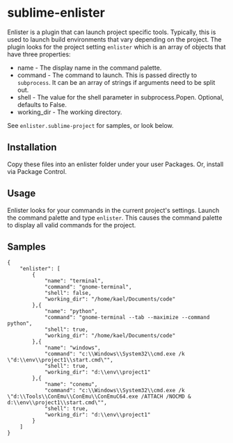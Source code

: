 # sublime-enlister

Enlister is a plugin that can launch project specific tools. Typically, this is used to launch build environments that vary depending on the project. The plugin looks for the project setting `enlister` which is an array of objects that have three properties:
* name - The display name in the command palette.
* command - The command to launch. This is passed directly to `subprocess`. It can be an array of strings if arguments need to be split out.
* shell - The value for the shell parameter in subprocess.Popen. Optional, defaults to False.
* working_dir - The working directory.

See `enlister.sublime-project` for samples, or look below.

## Installation
Copy these files into an enlister folder under your user Packages. Or, install via Package Control.

## Usage

Enlister looks for your commands in the current project's settings. Launch the command palette and type `enlister`. This causes the command palette to display all valid commands for the project.

## Samples

    {
        "enlister": [
            {
                "name": "terminal",
                "command": "gnome-terminal",
                "shell": false,
                "working_dir": "/home/kael/Documents/code"
            },{
                "name": "python",
                "command": "gnome-terminal --tab --maximize --command python",
                "shell": true,
                "working_dir": "/home/kael/Documents/code"
            },{
                "name": "windows",
                "command": "c:\\Windows\\System32\\cmd.exe /k \"d:\\env\\project1\\start.cmd\"",
                "shell": true,
                "working_dir": "d:\\env\\project1"
            },{
                "name": "conemu",
                "command": "c:\\Windows\\System32\\cmd.exe /k \"d:\\Tools\\ConEmu\\ConEmu\\ConEmuC64.exe /ATTACH /NOCMD & d:\\env\\project1\\start.cmd\"",
                "shell": true,
                "working_dir": "d:\\env\\project1"
            }
        ]
    }
